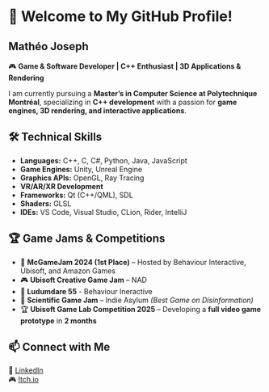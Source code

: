 # 👋 Welcome to My GitHub Profile!

## Mathéo Joseph

🎮 **Game & Software Developer | C++ Enthusiast | 3D Applications & Rendering**

I am currently pursuing a **Master’s in Computer Science at Polytechnique Montréal**, specializing in **C++ development** with a passion for **game engines, 3D rendering, and interactive applications**.
## 🛠️ Technical Skills

- **Languages:** C++, C, C#, Python, Java, JavaScript
- **Game Engines:** Unity, Unreal Engine
- **Graphics APIs:** OpenGL, Ray Tracing
- **VR/AR/XR Development**
- **Frameworks:** Qt (C++/QML), SDL
- **Shaders:** GLSL
- **IDEs:** VS Code, Visual Studio, CLion, Rider, IntelliJ

## 🏆 Game Jams & Competitions

- 🏅 **McGameJam 2024 (1st Place)** – Hosted by Behaviour Interactive, Ubisoft, and Amazon Games
- 🎮 **Ubisoft Creative Game Jam** – NAD
- 🚀 **Ludumdare 55** - Behaviour Ineractive
- 🎲 **Scientific Game Jam** – Indie Asylum *(Best Game on Disinformation)*
- 🏆 **Ubisoft Game Lab Competition 2025** – Developing a **full video game prototype** in **2 months**

## 📫 Connect with Me

🔗 [LinkedIn](https://www.linkedin.com/in/mathéo-joseph)  
🎮 [Itch.io](https://matheo-j.itch.io)
